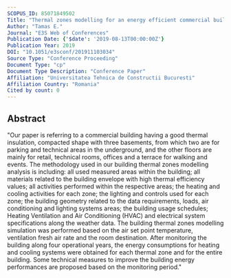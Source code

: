 ```yaml
---
SCOPUS_ID: 85071849502
Title: "Thermal zones modelling for an energy efficient commercial building - Case study"
Author: "Tamas E."
Journal: "E3S Web of Conferences"
Publication Date: {'$date': '2019-08-13T00:00:00Z'}
Publication Year: 2019
DOI: "10.1051/e3sconf/201911103034"
Source Type: "Conference Proceeding"
Document Type: "cp"
Document Type Description: "Conference Paper"
Affiliation: "Universitatea Tehnica de Constructii Bucuresti"
Affiliation Country: "Romania"
Cited by count: 0
---
```


## Abstract
"Our paper is referring to a commercial building having a good thermal insulation, compacted shape with three basements, from which two are for parking and technical areas in the underground, and the other floors are mainly for retail, technical rooms, offices and a terrace for walking and events. The methodology used in our building thermal zones modelling analysis is including: all used measured areas within the building; all materials related to the building envelope with high thermal efficiency values; all activities performed within the respective areas; the heating and cooling activities for each zone; the lighting and controls used for each zone; the building geometry related to the data requirements, loads, air conditioning and lighting systems areas; the building usage schedules; Heating Ventilation and Air Conditioning (HVAC) and electrical system specifications along the weather data. The building thermal zones modelling simulation was performed based on the air set point temperature, ventilation fresh air rate and the room destination. After monitoring the building along four operational years, the energy consumptions for heating and cooling systems were obtained for each thermal zone and for the entire building. Some technical measures to improve the building energy performances are proposed based on the monitoring period."
